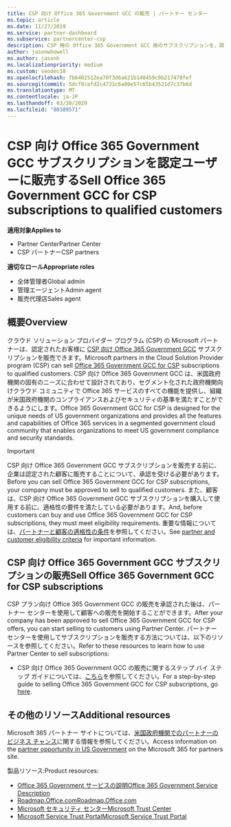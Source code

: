 ```yaml
---
title: CSP 向け Office 365 Government GCC の販売 | パートナー センター
ms.topic: article
ms.date: 11/27/2019
ms.service: partner-dashboard
ms.subservice: partnercenter-csp
description: CSP 用の Office 365 Government GCC 用のサブスクリプションを、政府の顧客または契約者に限定された米国販売するための手順と要件について説明します。
author: jasonwhowell
ms.author: jasonh
ms.localizationpriority: medium
ms.custom: seodec18
ms.openlocfilehash: fb6402512ea70f3d6a621b140459c0b217478fef
ms.sourcegitcommit: 5dcf8cefd2c4731c6a80e57c65b43521d7c37b6d
ms.translationtype: MT
ms.contentlocale: ja-JP
ms.lasthandoff: 03/30/2020
ms.locfileid: "80389571"
---
```

# <a name="sell-office-365-government-gcc-for-csp-subscriptions-to-qualified-customers"></a><span data-ttu-id="ad5c2-103">CSP 向け Office 365 Government GCC サブスクリプションを認定ユーザーに販売する</span><span class="sxs-lookup"><span data-stu-id="ad5c2-103">Sell Office 365 Government GCC for CSP subscriptions to qualified customers</span></span>

<span data-ttu-id="ad5c2-104">**適用対象**</span><span class="sxs-lookup"><span data-stu-id="ad5c2-104">**Applies to**</span></span>

-  <span data-ttu-id="ad5c2-105">Partner Center</span><span class="sxs-lookup"><span data-stu-id="ad5c2-105">Partner Center</span></span>
-  <span data-ttu-id="ad5c2-106">CSP パートナー</span><span class="sxs-lookup"><span data-stu-id="ad5c2-106">CSP partners</span></span>

<span data-ttu-id="ad5c2-107">**適切なロール**</span><span class="sxs-lookup"><span data-stu-id="ad5c2-107">**Appropriate roles**</span></span>

- <span data-ttu-id="ad5c2-108">全体管理者</span><span class="sxs-lookup"><span data-stu-id="ad5c2-108">Global admin</span></span>
- <span data-ttu-id="ad5c2-109">管理エージェント</span><span class="sxs-lookup"><span data-stu-id="ad5c2-109">Admin agent</span></span>
- <span data-ttu-id="ad5c2-110">販売代理店</span><span class="sxs-lookup"><span data-stu-id="ad5c2-110">Sales agent</span></span>

## <a name="overview"></a><span data-ttu-id="ad5c2-111">概要</span><span class="sxs-lookup"><span data-stu-id="ad5c2-111">Overview</span></span>

<span data-ttu-id="ad5c2-112">クラウド ソリューション プロバイダー プログラム (CSP) の Microsoft パートナーは、認定されたお客様に [CSP 向け Office 365 Government GCC](https://www.microsoft.com/microsoft-365/partners/governmentforCSP) サブスクリプションを販売できます。</span><span class="sxs-lookup"><span data-stu-id="ad5c2-112">Microsoft partners in the Cloud Solution Provider program (CSP) can sell [Office 365 Government GCC for CSP](https://www.microsoft.com/microsoft-365/partners/governmentforCSP) subscriptions to qualified customers.</span></span> <span data-ttu-id="ad5c2-113">CSP 向け Office 365 Government GCC は、米国政府機関の固有のニーズに合わせて設計されており、セグメント化された政府機関向けクラウド コミュニティで Office 365 サービスのすべての機能を提供し、組織が米国政府機関のコンプライアンスおよびセキュリティの基準を満たすことができるようにします。</span><span class="sxs-lookup"><span data-stu-id="ad5c2-113">Office 365 Government GCC for CSP is designed for the unique needs of US government organizations and provides all the features and capabilities of Office 365 services in a segmented government cloud community that enables organizations to meet US government compliance and security standards.</span></span> 

>[!IMPORTANT] 
><span data-ttu-id="ad5c2-114">CSP 向け Office 365 Government GCC サブスクリプションを販売する前に、企業は認定された顧客に販売することについて、承認を受ける必要があります。</span><span class="sxs-lookup"><span data-stu-id="ad5c2-114">Before you can sell Office 365 Government GCC for CSP subscriptions, your company must be approved to sell to qualified customers.</span></span> <span data-ttu-id="ad5c2-115">また、顧客は、CSP 向け Office 365 Government GCC サブスクリプションを購入して使用する前に、適格性の要件を満たしている必要があります。</span><span class="sxs-lookup"><span data-stu-id="ad5c2-115">And, before customers can buy and use Office 365 Government GCC for CSP subscriptions, they must meet eligibility requirements.</span></span> <span data-ttu-id="ad5c2-116">重要な情報については、[パートナーと顧客の適格性の条件](csp-gcc-validate.md)を参照してください。</span><span class="sxs-lookup"><span data-stu-id="ad5c2-116">See [partner and customer eligibility criteria](csp-gcc-validate.md) for important information.</span></span>


## <a name="sell-office-365-government-gcc-for-csp-subscriptions"></a><span data-ttu-id="ad5c2-117">CSP 向け Office 365 Government GCC サブスクリプションの販売</span><span class="sxs-lookup"><span data-stu-id="ad5c2-117">Sell Office 365 Government GCC for CSP subscriptions</span></span>

<span data-ttu-id="ad5c2-118">CSP プラン向け Office 365 Government GCC の販売を承認された後は、パートナー センターを使用して顧客への販売を開始することができます。</span><span class="sxs-lookup"><span data-stu-id="ad5c2-118">After your company has been approved to sell Office 365 Government GCC for CSP offers, you can start selling to customers using Partner Center.</span></span> <span data-ttu-id="ad5c2-119">パートナー センターを使用してサブスクリプションを販売する方法については、以下のリソースを参照してください。</span><span class="sxs-lookup"><span data-stu-id="ad5c2-119">Refer to these resources to learn how to use Partner Center to sell subscriptions:</span></span> 

-   <span data-ttu-id="ad5c2-120">CSP 向け Office 365 Government GCC の販売に関するステップ バイ ステップ ガイドについては、[こちら](https://go.microsoft.com/fwlink/?linkid=2007323)を参照してください。</span><span class="sxs-lookup"><span data-stu-id="ad5c2-120">For a step-by-step guide to selling Office 365 Government GCC for CSP subscriptions, go [here](https://go.microsoft.com/fwlink/?linkid=2007323).</span></span>  


## <a name="additional-resources"></a><span data-ttu-id="ad5c2-121">その他のリソース</span><span class="sxs-lookup"><span data-stu-id="ad5c2-121">Additional resources</span></span>

<span data-ttu-id="ad5c2-122">Microsoft 365 パートナー サイトについては、[米国政府機関でのパートナーのビジネス チャンス](https://www.microsoft.com/microsoft-365/partners/governmentforCSP)に関する情報を参照してください。</span><span class="sxs-lookup"><span data-stu-id="ad5c2-122">Access information on the [partner opportunity in US Government](https://www.microsoft.com/microsoft-365/partners/governmentforCSP) on the Microsoft 365 for partners site.</span></span>

<span data-ttu-id="ad5c2-123">製品リソース:</span><span class="sxs-lookup"><span data-stu-id="ad5c2-123">Product resources:</span></span>

- [<span data-ttu-id="ad5c2-124">Office 365 Government サービスの説明</span><span class="sxs-lookup"><span data-stu-id="ad5c2-124">Office 365 Government Service Description</span></span>](https://technet.microsoft.com/library/mt774581.aspx)
- [<span data-ttu-id="ad5c2-125">Roadmap.Office.com</span><span class="sxs-lookup"><span data-stu-id="ad5c2-125">Roadmap.Office.com</span></span>](https://products.office.com/business/office-365-roadmap)
- [<span data-ttu-id="ad5c2-126">Microsoft セキュリティ センター</span><span class="sxs-lookup"><span data-stu-id="ad5c2-126">Microsoft Trust Center</span></span>](https://www.microsoft.com/TrustCenter/)
- [<span data-ttu-id="ad5c2-127">Microsoft Service Trust Portal</span><span class="sxs-lookup"><span data-stu-id="ad5c2-127">Microsoft Service Trust Portal</span></span>](https://aka.ms/STP)

